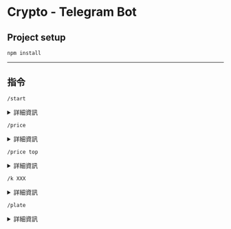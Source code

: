# Crypto - Telegram Bot 


## Project setup
```
npm install
```
___
## 指令
```
/start
```
<details>
<summary>詳細資訊</summary>
![:start] (https://github.com/105555/cryptoBot/assets/110403362/f4e59a93-1186-43cb-a768-a210f87f8770)
</details>

```
/price
```
<details>
<summary>詳細資訊</summary>
![:price] (https://github.com/105555/cryptoBot/assets/110403362/dabcd3e1-2625-4a88-992d-ed27de4947a0)
</details>

```
/price top
```
<details>
<summary>詳細資訊</summary>
![:price top] (https://github.com/105555/cryptoBot/assets/110403362/9dbc24db-61e4-4c41-941b-fb52037a01a7)
</details>

```
/k XXX
```
<details>
<summary>詳細資訊</summary>
![:k] (https://github.com/105555/cryptoBot/blob/main/img/%3Ak.png)
</details>

```
/plate
```
<details>
<summary>詳細資訊</summary>
![:plate] (https://github.com/105555/cryptoBot/assets/110403362/96671794-13f2-479c-9290-5537ecdbf289)
</details>

